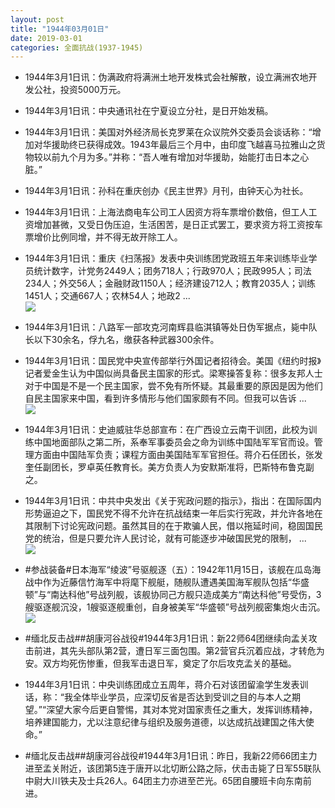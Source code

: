 ```yaml
---
layout: post
title: "1944年03月01日"
date: 2019-03-01
categories: 全面抗战(1937-1945)
---
```


<meta name="referrer" content="no-referrer" />

- 1944年3月1日讯：伪满政府将满洲土地开发株式会社解散，设立满洲农地开发公社，投资5000万元。 

- 1944年3月1日讯：中央通讯社在宁夏设立分社，是日开始发稿。 

- 1944年3月1日讯：美国对外经济局长克罗莱在众议院外交委员会谈话称：“增加对华援助终已获得成效。1943年最后三个月中，由印度飞越喜马拉雅山之货物较以前九个月为多。”并称：“吾人唯有增加对华援助，始能打击日本之心脏。” 

- 1944年3月1日讯：孙科在重庆创办《民主世界》月刊，由钟天心为社长。 

- 1944年3月1日讯：上海法商电车公司工人因资方将车票增价数倍，但工人工资增加甚微，又受日伪压迫，生活困苦，是日正式罢工，要求资方将工资按车票增价比例同增，并不得无故开除工人。 

- 1944年3月1日讯：重庆《扫荡报》发表中央训练团党政班五年来训练毕业学员统计数字，计党务2449人；团务718人；行政970人；民政995人；司法234人；外交56人；金融财政1150人；经济建设712人；教育2035人；训练1451人；交通667人；农林54人；地政2 ... <br/><img src="https://wx1.sinaimg.cn/large/aca367d8ly1g0nayyrb0zj20c809zt8w.jpg" />

- 1944年3月1日讯：八路军一部攻克河南辉县临淇镇等处日伪军据点，毙中队长以下30余名，俘九名，缴获各种武器300余件。 

- 1944年3月1日讯：国民党中央宣传部举行外国记者招待会。美国《纽约时报》记者爱金生认为中国似尚具备民主国家的形式。梁寒操答复称：很多友邦人士对于中国是不是一个民主国家，尝不免有所怀疑。其最重要的原因是因为他们自民主国家来中国，看到许多情形与他们国家颇有不同。但我可以告诉 ... <br/><img src="https://wx2.sinaimg.cn/large/aca367d8ly1g0n7j2oxqxj20c809zt8r.jpg" />

- 1944年3月1日讯：史迪威驻华总部宣布：在广西设立云南干训团，此校为训练中国地面部队之第二所，系奉军事委员会之命为训练中国陆军军官而设。管理方面由中国陆军负责；课程方面由美国陆军军官担任。蒋介石任团长，张发奎任副团长，罗卓英任教育长。美方负责人为安默斯准将，巴斯特布鲁克副之。 

- 1944年3月1日讯：中共中央发出《关于宪政问题的指示》，指出：在国际国内形势逼迫之下，国民党不得不允许在抗战结束一年后实行宪政，并允许各地在其限制下讨论宪政问题。虽然其目的在于欺骗人民，借以拖延时间，稳固国民党的统治，但是只要允许人民讨论，就有可能逐步冲破国民党的限制， ... <br/><img src="https://wx1.sinaimg.cn/large/aca367d8ly1g0n42buqf9j20c80ayq30.jpg" />

- #参战装备#日本海军“绫波”号驱舰逐（五）：1942年11月15日，该舰在瓜岛海战中作为近藤信竹海军中将麾下舰艇，随舰队遭遇美国海军舰队包括“华盛顿”与“南达科他”号战列舰，该舰协同己方舰只造成美方“南达科他”号受伤，3艘驱逐舰沉没，1艘驱逐舰重创，自身被美军“华盛顿”号战列舰密集炮火击沉。 <br/><img src="https://wx1.sinaimg.cn/large/aca367d8ly1g0n2bwabmhj214r0u0wzl.jpg" />

- #缅北反击战##胡康河谷战役#1944年3月1日讯：新22师64团继续向孟关攻击前进，其先头部队第2营，遭日军三面包围。第2营官兵沉着应战，才转危为安。双方均死伤惨重，但我军击退日军，奠定了尔后攻克孟关的基础。 

- 1944年3月1日讯：中央训练团成立五周年，蒋介石对该团留渝学生发表训话，称：“我全体毕业学员，应深切反省是否达到受训之目的与本人之期望。”“深望大家今后更自警惕，其对本党对国家责任之重大，发挥训练精神，培养建国能力，尤以注意纪律与组织及服务道德，以达成抗战建国之伟大使命。” 

- #缅北反击战##胡康河谷战役#1944年3月1日讯：昨日，我新22师66团主力进至孟关附近，该团第5连于唐开以北切断公路之际，伏击击毙了日军55联队中尉大川铁夫及士兵26人。64团主力亦进至芒光。65团自腰班卡向东南前进。 

